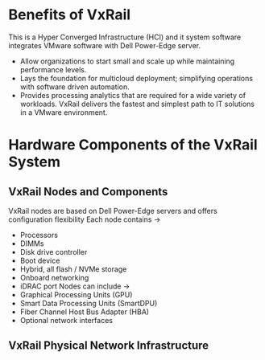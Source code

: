# Benefits of VxRail
This is a Hyper Converged Infrastructure (HCI) and it system software integrates VMware software with Dell Power-Edge server.
- Allow organizations to start small and scale up while maintaining performance levels.
- Lays the foundation for multicloud deployment; simplifying operations with software driven automation.
- Provides processing analytics that are required for a wide variety of workloads.
VxRail delivers the fastest and simplest path to IT solutions in a VMware environment.
# Hardware Components of the VxRail System
## VxRail Nodes and Components
VxRail nodes are based on Dell Power-Edge servers and offers configuration flexibility
Each node contains ->
- Processors 
- DIMMs
- Disk drive controller
- Boot device
- Hybrid, all flash / NVMe storage
- Onboard networking
- iDRAC port
Nodes can include ->
- Graphical Processing Units (GPU)
- Smart Data  Processing Units (SmartDPU)
- Fiber Channel Host Bus Adapter (HBA)
- Optional network interfaces
## VxRail Physical Network Infrastructure
	